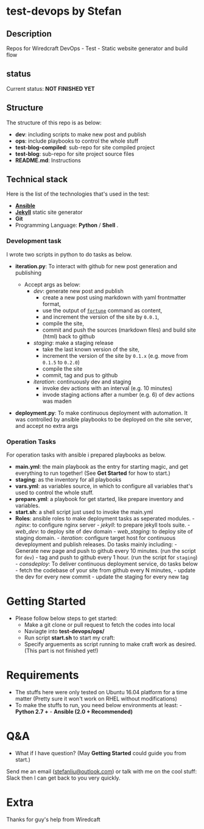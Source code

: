 # test-devops by Stefan

## Description
Repos for Wiredcraft DevOps - Test - Static website generator and build flow

## status
Current status: **NOT FINISHED YET**

## Structure

The structure of this repo is as below:

- **dev**: including scripts to make new post and publish
- **ops**: include playbooks to control the whole stuff
- **test-blog-compiled**: sub-repo for site compiled project
- **test-blog**: sub-repo for site project source files
- **README.md**: Instructions


## Technical stack

Here is the list of the technologies that's used in the test:

- [**Ansible**](https://www.ansible.com/)
- [**Jekyll**](https://jekyllrb.com/) static site generator
- **Git**
- Programming Language: **Python** / **Shell** .

### Development task

I wrote two scripts in python to do tasks as below.

- **iteration.py**: To interact with github for new post generation and publishing
    - Accept args as below:
         - *dev*: generate new post and publish
             - create a new post using markdown with yaml frontmatter format,
             - use the output of [`fortune`](http://manpages.ubuntu.com/manpages/xenial/man6/fortune.6.html) command as content,
             - and increment the version of the site by `0.0.1`,
             - compile the site,
             - commit and push the sources (markdown files) and build site (html) back to github
         - *staging*: make a staging release
             - take the last known version of the site,
             - increment the version of the site by `0.1.x` (e.g. move from `0.1.5` to `0.2.0`)
             - compile the site
             - commit, tag and pus to github
         - *iteration*: continuously dev and staging
             - invoke dev actions with an interval (e.g. 10 minutes)
             - invode staging actions after a number (e.g. 6) of dev actions was maden


- **deployment.py**: To make continuous deployment with automation. It was controlled by ansible playbooks to be deployed on the site server, and accept no extra args


### Operation Tasks

For operation tasks with ansible i prepared playbooks as below.

- **main.yml**: the main playbook as the entry for starting magic, and get everything to run together! (See **Get Started** for how to start.)
- **staging**: as the inventory for all playbooks
- **vars.yml**: as variables source, in which to configure all variables that's used to control the whole stuff.
- **prepare.yml**: a playbook for get started, like prepare inventory and variables.
- **start.sh**: a shell script just used to invoke the main.yml
- **Roles**: ansible roles to make deployment tasks as seperated modules.
        - *nginx*: to configure nginx server
        - *jekyll*: to prepare jekyll tools suite.
        - *web_dev*: to deploy site of dev domain
        - *web_staging*: to deploy site of staging domain.
        - *iteration*: configure target host for continuous deveployment and publish releases. Do tasks mainly including:
                - Generate new page and push to github every 10 minutes. (run the script for `dev`)
                - tag and push to github every 1 hour. (run the script for `staging`)
        - *consdeploy*: To deliver continuous deployment service, do tasks below
                - fetch the codebase of your site from github every N minutes,
                - update the dev for every new commit
                - update the staging for every new tag

# Getting Started

- Please follow below steps to get started:
    - Make a git clone or pull request to fetch the codes into local
    - Naviagte into **test-devops/ops/**
    - Run script **start.sh** to start my craft:
    - Specify arguements as script running to make craft work as desired.(This part is not finished yet!)

# Requirements

- The stuffs here were only tested on Ubuntu 16.04 platform for a time matter
(Pretty sure it won't work on RHEL without modifications)
- To make the stuffs to run, you need below environments at least:
        - **Python 2.7 +**
        - **Ansible (2.0 + Recommended)**

# Q&A

- What if I have question? (May **Getting Started** could guide you from start.)

Send me an email (stefanliu@outlook.com) or talk with me on the cool stuff: Slack then I can get back to you very quickly.

# Extra

Thanks for guy's help from Wiredcaft
